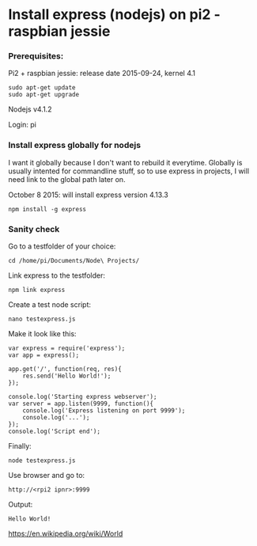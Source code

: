 
# Install express (nodejs) on pi2 - raspbian jessie #

### Prerequisites: ###

Pi2 + raspbian jessie: release date 2015-09-24, kernel 4.1

	sudo apt-get update
	sudo apt-get upgrade

Nodejs v4.1.2

Login: pi

### Install express globally for nodejs ###

I want it globally because I don't want to rebuild it everytime. Globally is usually intented for commandline stuff, so to use express in projects, I will need link to the global path later on.

October 8 2015: will install express version 4.13.3

	npm install -g express
		
### Sanity check

Go to a testfolder of your choice:

	cd /home/pi/Documents/Node\ Projects/

Link express to the testfolder:

	npm link express

Create a test node script:

	nano testexpress.js

Make it look like this:

	var express = require('express');
	var app = express();
		
	app.get('/', function(req, res){
 		res.send('Hello World!');
	});

	console.log('Starting express webserver');
	var server = app.listen(9999, function(){
  		console.log('Express listening on port 9999');
  		console.log('...');
	});
	console.log('Script end');
Finally:

	node testexpress.js

Use browser and go to:

	http://<rpi2 ipnr>:9999

Output:

	Hello World!


https://en.wikipedia.org/wiki/World
